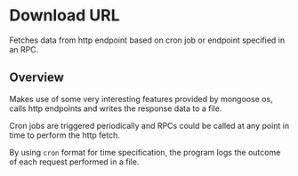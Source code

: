 # Download URL
Fetches data from http endpoint based on cron job or endpoint specified in an RPC.
## Overview
Makes use of some very interesting features provided by mongoose os, calls http endpoints and writes the response data
to a file.

Cron jobs are triggered periodically and RPCs could be called at any point in time to perform the http fetch.

By using `cron` format for time specification, the program logs the outcome of each request performed in a file. 
